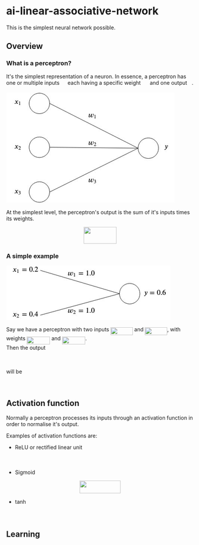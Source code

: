 # ai-linear-associative-network

This is the simplest neural network possible. 

## Overview

### What is a perceptron?

It's the simplest representation of a neuron. 
In essence, a perceptron has one or multiple inputs <img src="/tex/9fc20fb1d3825674c6a279cb0d5ca636.svg?invert_in_darkmode&sanitize=true" align=middle width=14.045887349999989pt height=14.15524440000002pt/> each having a specific weight <img src="/tex/c2a29561d89e139b3c7bffe51570c3ce.svg?invert_in_darkmode&sanitize=true" align=middle width=16.41940739999999pt height=14.15524440000002pt/> and one output <img src="/tex/deceeaf6940a8c7a5a02373728002b0f.svg?invert_in_darkmode&sanitize=true" align=middle width=8.649225749999989pt height=14.15524440000002pt/>. 

![alt text](readme-images/perceptron.jpg)

At the simplest level, the perceptron's output is the sum of it's inputs times its weights. 
<p align="center"><img src="/tex/c2d2775d67e954682fac686e557baed2.svg?invert_in_darkmode&sanitize=true" align=middle width=88.33802834999999pt height=44.89738935pt/></p>

### A simple example

![alt text](readme-images/perceptron-example.jpg)

Say we have a perceptron with two inputs <img src="/tex/f9b6dcc9279f659321ac3e1098b0ba4f.svg?invert_in_darkmode&sanitize=true" align=middle width=59.69172164999999pt height=21.18721440000001pt/> and <img src="/tex/bf84a893effff44b6d014b2b60460585.svg?invert_in_darkmode&sanitize=true" align=middle width=59.69172164999999pt height=21.18721440000001pt/>, with weights <img src="/tex/a4d0b18eae0e483561b7109b3e60efab.svg?invert_in_darkmode&sanitize=true" align=middle width=62.06524169999999pt height=21.18721440000001pt/> and <img src="/tex/b069935a7e85d35a3a6cfdb368977f8e.svg?invert_in_darkmode&sanitize=true" align=middle width=62.06524169999999pt height=21.18721440000001pt/>.  
Then the output <p align="center"><img src="/tex/8dfa08d909b122145492276ec756f3fa.svg?invert_in_darkmode&sanitize=true" align=middle width=8.64922575pt height=10.2739725pt/></p> will be
<p align="center"><img src="/tex/48c4f6073c4655b74cebf396493c9228.svg?invert_in_darkmode&sanitize=true" align=middle width=322.4824614pt height=13.789957499999998pt/></p>

## Activation function

Normally a perceptron processes its inputs through an activation function in order to normalise it's output. 

Examples of activation functions are:
- ReLU or rectified linear unit

<p align="center"><img src="/tex/3959b939e17b3c21d8589ea174a0fbfa.svg?invert_in_darkmode&sanitize=true" align=middle width=124.13822189999999pt height=16.438356pt/></p>

- Sigmoid

<p align="center"><img src="/tex/05ea2a27ecacfef18e873fcdafa3c70f.svg?invert_in_darkmode&sanitize=true" align=middle width=110.4028497pt height=34.3600389pt/></p>

- tanh

<p align="center"><img src="/tex/d7eb28cd142819e76d9f4c6df635ee71.svg?invert_in_darkmode&sanitize=true" align=middle width=110.05912829999998pt height=16.438356pt/></p>

## Learning